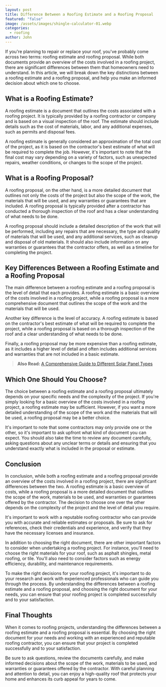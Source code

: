 ```yaml
---
layout: post
title: Difference Between a Roofing Estimate and a Roofing Proposal
featured: "false"
image: /assets/images/shingle-calculator-01.webp
categories:
  - roofing
author: John
---
```



If you're planning to repair or replace your roof, you've probably come across two terms: roofing estimate and roofing proposal. While both documents provide an overview of the costs involved in a roofing project, there are significant differences between them that homeowners need to understand. In this article, we will break down the key distinctions between a roofing estimate and a roofing proposal, and help you make an informed decision about which one to choose.



## What is a Roofing Estimate?

A roofing estimate is a document that outlines the costs associated with a roofing project. It is typically provided by a roofing contractor or company and is based on a visual inspection of the roof. The estimate should include details such as the cost of materials, labor, and any additional expenses, such as permits and disposal fees.

A roofing estimate is generally considered an approximation of the total cost of the project, as it is based on the contractor's best estimate of what will be required to complete the job. However, it's important to note that the final cost may vary depending on a variety of factors, such as unexpected repairs, weather conditions, or changes to the scope of the project.



## What is a Roofing Proposal?

A roofing proposal, on the other hand, is a more detailed document that outlines not only the costs of the project but also the scope of the work, the materials that will be used, and any warranties or guarantees that are included. A roofing proposal is typically provided after a contractor has conducted a thorough inspection of the roof and has a clear understanding of what needs to be done.

A roofing proposal should include a detailed description of the work that will be performed, including any repairs that are necessary, the type and quality of materials that will be used, and any additional services, such as cleanup and disposal of old materials. It should also include information on any warranties or guarantees that the contractor offers, as well as a timeline for completing the project.



## Key Differences Between a Roofing Estimate and a Roofing Proposal

The main difference between a roofing estimate and a roofing proposal is the level of detail that each provides. A roofing estimate is a basic overview of the costs involved in a roofing project, while a roofing proposal is a more comprehensive document that outlines the scope of the work and the materials that will be used.

Another key difference is the level of accuracy. A roofing estimate is based on the contractor's best estimate of what will be required to complete the project, while a roofing proposal is based on a thorough inspection of the roof and a clear understanding of what needs to be done.

Finally, a roofing proposal may be more expensive than a roofing estimate, as it includes a higher level of detail and often includes additional services and warranties that are not included in a basic estimate.





> **A﻿lso Read:**  [A Comprehensive Guide to Different Solar Panel Types](https://solarinstaller.me/a-comprehensive-guide-to-different-solar-panel-types/)
>
>  





## Which One Should You Choose?

The choice between a roofing estimate and a roofing proposal ultimately depends on your specific needs and the complexity of the project. If you're simply looking for a basic overview of the costs involved in a roofing project, a roofing estimate may be sufficient. However, if you want a more detailed understanding of the scope of the work and the materials that will be used, a roofing proposal may be a better choice.

It's important to note that some contractors may only provide one or the other, so it's important to ask upfront what kind of document you can expect. You should also take the time to review any document carefully, asking questions about any unclear terms or details and ensuring that you understand exactly what is included in the proposal or estimate.



## Conclusion

In conclusion, while both a roofing estimate and a roofing proposal provide an overview of the costs involved in a roofing project, there are significant differences between the two. A roofing estimate is a basic overview of costs, while a roofing proposal is a more detailed document that outlines the scope of the work, materials to be used, and warranties or guarantees offered by the contractor. The decision to choose one over the other depends on the complexity of the project and the level of detail you require.

It's important to work with a reputable roofing contractor who can provide you with accurate and reliable estimates or proposals. Be sure to ask for references, check their credentials and experience, and verify that they have the necessary licenses and insurance.

In addition to choosing the right document, there are other important factors to consider when undertaking a roofing project. For instance, you'll need to choose the right materials for your roof, such as asphalt shingles, metal roofing, or tile. You'll also need to consider factors such as energy efficiency, durability, and maintenance requirements.

To make the right decisions for your roofing project, it's important to do your research and work with experienced professionals who can guide you through the process. By understanding the differences between a roofing estimate and a roofing proposal, and choosing the right document for your needs, you can ensure that your roofing project is completed successfully and to your satisfaction.



## Final Thoughts

When it comes to roofing projects, understanding the differences between a roofing estimate and a roofing proposal is essential. By choosing the right document for your needs and working with an experienced and reputable roofing contractor, you can ensure that your project is completed successfully and to your satisfaction.

Be sure to ask questions, review the documents carefully, and make informed decisions about the scope of the work, materials to be used, and warranties or guarantees offered by the contractor. With careful planning and attention to detail, you can enjoy a high-quality roof that protects your home and enhances its curb appeal for years to come.